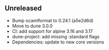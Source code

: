 ## Unreleased

- Bump ocamlformat to 0.24.1 (a5e2d6d)
- Move to dune 3.0.0
- CI: add support for alpine 3.16 and 3.17
- dune-project: add missing :standard flags
- Dependencies: update to new core versions

